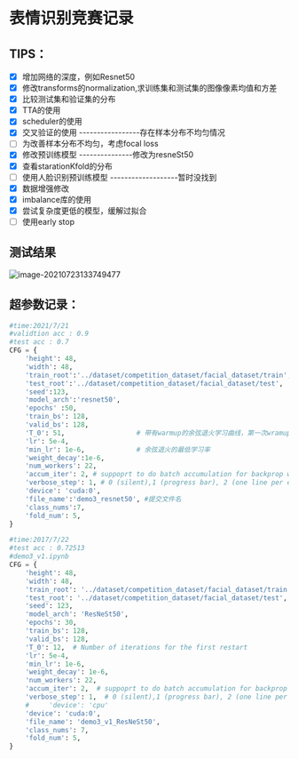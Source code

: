 # 表情识别竞赛记录

## TIPS：

- [x] 增加网络的深度，例如Resnet50                 							 						
- [x] 修改transforms的normalization,求训练集和测试集的图像像素均值和方差      
- [x] 比较测试集和验证集的分布   
- [x] TTA的使用                                           
- [x] scheduler的使用      
- [x] 交叉验证的使用  -----------------存在样本分布不均匀情况
- [ ] 为改善样本分布不均匀，考虑focal loss
- [x] 修改预训练模型 ---------------修改为resneSt50
- [x] 查看starationKfold的分布
- [ ] 使用人脸识别预训练模型    -------------------暂时没找到
- [x] 数据增强修改
- [x] imbalance库的使用
- [x] 尝试复杂度更低的模型，缓解过拟合
- [ ] 使用early stop

## 测试结果

![image-20210723133749477](C:\Users\nabai\Documents\markdown图片\image-20210723133749477.png)

## 超参数记录：

```python
#time:2021/7/21
#validtion acc : 0.9
#test acc : 0.7
CFG = {
    'height': 48,
    'width': 48,
    'train_root':'../dataset/competition_dataset/facial_dataset/train',
    'test_root':'../dataset/competition_dataset/facial_dataset/test',
    'seed':123,
    'model_arch':'resnet50',
    'epochs' :50,
    'train_bs': 128,
    'valid_bs': 128,
    'T_0': 51, 					# 带有warmup的余弦退火学习曲线，第一次wramup的周期数
    'lr': 5e-4, 
    'min_lr': 1e-6,             # 余弦退火的最低学习率
    'weight_decay':1e-6,
    'num_workers': 22,
    'accum_iter': 2, # suppoprt to do batch accumulation for backprop with effectively larger batch size
    'verbose_step': 1, # 0 (silent),1 (progress bar), 2 (one line per epoch)
    'device': 'cuda:0',
    'file_name':'demo3_resnet50', #提交文件名
    'class_nums':7,
    'fold_num': 5,
}
```

```python
#time:2017/7/22
#test acc : 0.72513
#demo3_v1.ipynb
CFG = {
    'height': 48,
    'width': 48,
    'train_root': '../dataset/competition_dataset/facial_dataset/train',
    'test_root': '../dataset/competition_dataset/facial_dataset/test',
    'seed': 123,
    'model_arch': 'ResNeSt50',
    'epochs': 30,
    'train_bs': 128,
    'valid_bs': 128,
    'T_0': 12,  # Number of iterations for the first restart
    'lr': 5e-4,
    'min_lr': 1e-6,
    'weight_decay': 1e-6,
    'num_workers': 22,
    'accum_iter': 2,  # suppoprt to do batch accumulation for backprop with effectively larger batch size
    'verbose_step': 1,  # 0 (silent),1 (progress bar), 2 (one line per epoch)
    #     'device': 'cpu'
    'device': 'cuda:0',
    'file_name': 'demo3_v1_ResNeSt50',
    'class_nums': 7,
    'fold_num': 5,
}
```

